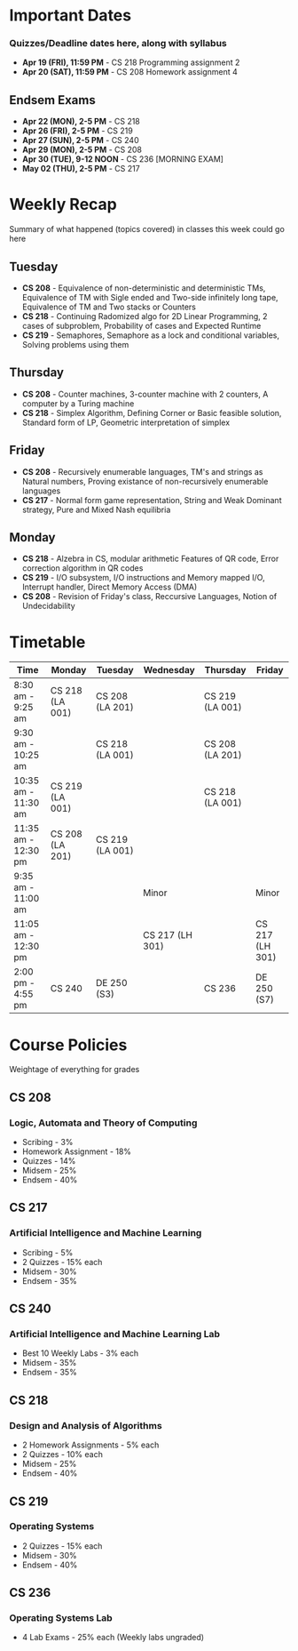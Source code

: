 # Important Dates

### Quizzes/Deadline dates here, along with syllabus

- **Apr 19 (FRI), 11:59 PM** - CS 218 Programming assignment 2
- **Apr 20 (SAT), 11:59 PM** - CS 208 Homework assignment 4

## Endsem Exams

- **Apr 22 (MON), 2-5 PM**     - CS 218
- **Apr 26 (FRI), 2-5 PM**     - CS 219
- **Apr 27 (SUN), 2-5 PM**     - CS 240
- **Apr 29 (MON), 2-5 PM**     - CS 208
- **Apr 30 (TUE), 9-12 NOON**  - CS 236 [MORNING EXAM]
- **May 02 (THU), 2-5 PM**     - CS 217

# Weekly Recap

Summary of what happened (topics covered) in classes this week could go here

## Tuesday

- **CS 208** - Equivalence of non-deterministic and deterministic TMs, Equivalence of TM with Sigle ended and Two-side infinitely long tape, Equivalence of TM and Two stacks or Counters
- **CS 218** - Continuing Radomized algo for 2D Linear Programming, 2 cases of subproblem, Probability of cases and Expected Runtime
- **CS 219** - Semaphores, Semaphore as a lock and conditional variables, Solving problems using them

## Thursday

- **CS 208** - Counter machines, 3-counter machine with 2 counters, A computer by a Turing machine
- **CS 218** - Simplex Algorithm, Defining Corner or Basic feasible solution, Standard form of LP, Geometric interpretation of simplex

## Friday

- **CS 208** - Recursively enumerable languages, TM's and strings as Natural numbers, Proving existance of non-recursively enumerable languages
- **CS 217** - Normal form game representation, String and Weak Dominant strategy, Pure and Mixed Nash equilibria

## Monday

- **CS 218** - Alzebra in CS, modular arithmetic Features of QR code, Error correction algorithm in QR codes
- **CS 219** - I/O subsystem, I/O instructions and Memory mapped I/O, Interrupt handler, Direct Memory Access (DMA)
- **CS 208** - Revision of Friday's class, Reccursive Languages, Notion of Undecidability

# Timetable

| Time                | Monday          | Tuesday         | Wednesday       | Thursday        | Friday         |
|---------------------|-----------------|-----------------|-----------------|-----------------|----------------|
| 8:30 am - 9:25 am   | CS 218 (LA 001) | CS 208 (LA 201) |                 | CS 219 (LA 001) |                |
| 9:30 am - 10:25 am  |                 | CS 218 (LA 001) |                 | CS 208 (LA 201) |                |
| 10:35 am - 11:30 am | CS 219 (LA 001) |                 |                 | CS 218 (LA 001) |                |
| 11:35 am - 12:30 pm | CS 208 (LA 201) | CS 219 (LA 001) |                 |                 |                |
| 9:35 am - 11:00 am  |                 |                 | Minor           |                 | Minor          |
| 11:05 am - 12:30 pm |                 |                 | CS 217 (LH 301) |                 | CS 217 (LH 301)|
| 2:00 pm - 4:55 pm   | CS 240          | DE 250 (S3)     |                 | CS 236          | DE 250 (S7)    |

# Course Policies

Weightage of everything for grades

## CS 208

### Logic, Automata and Theory of Computing

- Scribing - 3%
- Homework Assignment - 18%
- Quizzes - 14%
- Midsem - 25%
- Endsem - 40%

## CS 217

### Artificial Intelligence and Machine Learning

- Scribing - 5%
- 2 Quizzes - 15% each
- Midsem - 30%
- Endsem - 35%

## CS 240

### Artificial Intelligence and Machine Learning Lab

- Best 10 Weekly Labs - 3% each
- Midsem - 35%
- Endsem - 35%

## CS 218

### Design and Analysis of Algorithms

- 2 Homework Assignments - 5% each
- 2 Quizzes - 10% each
- Midsem - 25%
- Endsem - 40%

## CS 219

### Operating Systems

- 2 Quizzes - 15% each
- Midsem - 30%
- Endsem - 40%

## CS 236

### Operating Systems Lab

- 4 Lab Exams - 25% each (Weekly labs ungraded)
